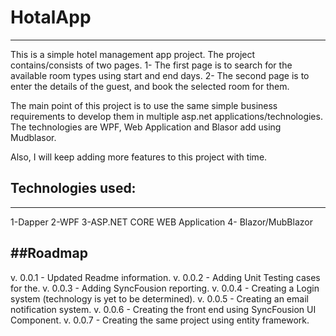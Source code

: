 # HotalApp
-----------------------
This is a simple hotel management app project. The project contains/consists of two pages. 
1- The first page is to search for the available room types using start and end days. 
2- The second page is to enter the details of the guest, and book the selected room for them.

The main point of this project is to use the same simple business requirements to develop them in multiple asp.net applications/technologies.
The technologies are WPF, Web Application and Blasor add using Mudblasor.

Also, I will keep adding more features to this project with time.

## Technologies used:
-----------------------
1-Dapper
2-WPF 
3-ASP.NET CORE WEB Application 
4- Blazor/MubBlazor 

##Roadmap 
-----------------------
v. 0.0.1 - Updated Readme information.
v. 0.0.2 - Adding Unit Testing cases for the.
v. 0.0.3 - Adding SyncFousion reporting.
v. 0.0.4 - Creating a Login system (technology is yet to be determined).
v. 0.0.5 - Creating an email notification system.
v. 0.0.6 - Creating the front end using SyncFousion UI Component.
v. 0.0.7 - Creating the same project using entity framework.
